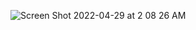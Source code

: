 
![Screen Shot 2022-04-29 at 2 08 26 AM](https://user-images.githubusercontent.com/98726249/165893012-2d8a93c0-14ac-4685-878b-8c3b3c7d41db.png)
